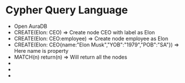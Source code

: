 # Cypher Query Language

* Open AuraDB
* CREATE(Elon: CEO)  ⇒ Create node CEO with label as Elon
* CREATE(Elon: CEO:employee) ⇒ Create node employee as Elon
* CREATE(Elon: CEO{name:"Elon Musk","YOB":"1979","POB":"SA"}) ⇒ Here name is property
* MATCH(n) return(n) ⇒ Will return all the nodes
*
*
*
